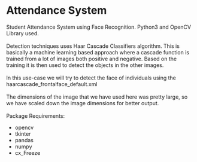 # Attendance System
Student Attendance System using Face Recognition. Python3 and OpenCV Library used. <br><br>
Detection techniques uses Haar Cascade Classifiers algorithm. This is basically a machine learning based approach where a cascade function is trained from a lot of images both positive and negative. Based on the training it is then used to detect the objects in the other images. <br><br>
In this use-case we will try to detect the face of individuals using the haarcascade_frontalface_default.xml <br><br>
The dimensions of the image that we have used here was pretty large, so we have scaled down the image dimensions for better output.<br><br>
Package Requirements:
- opencv
- tkinter
- pandas
- numpy
- cx_Freeze
